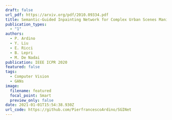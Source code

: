 ```yaml
---
draft: false
url_pdf: https://arxiv.org/pdf/2010.09334.pdf
title: Semantic-Guided Inpainting Network for Complex Urban Scenes Manipulation
publication_types:
  - "1"
authors:
  - P. Ardino
  - Y. Liu
  - E. Ricci
  - B. Lepri
  - M. De Nadai
publication: IEEE ICPR 2020
featured: false
tags:
  - Computer Vision
  - GANs
image:
  filename: featured
  focal_point: Smart
  preview_only: false
date: 2021-01-01T15:54:38.930Z
url_code: https://github.com/PierfrancescoArdino/SGINet
---
```


